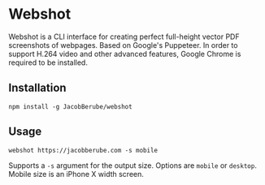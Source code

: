 # Webshot
Webshot is a CLI interface for creating perfect full-height vector PDF screenshots of webpages. Based on Google's Puppeteer. In order to support H.264 video and other advanced features, Google Chrome is required to be installed.

## Installation 
`npm install -g JacobBerube/webshot`

## Usage
`webshot https://jacobberube.com -s mobile`

Supports a `-s` argument for the output size. Options are `mobile` or `desktop`. Mobile size is an iPhone X width screen.
